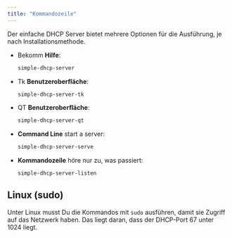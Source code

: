 ```yaml
---
title: "Kommandozeile"
---
```


Der einfache DHCP Server bietet mehrere Optionen für die Ausführung, je nach
Installationsmethode.

* Bekomm **Hilfe**:

    ```sh
    simple-dhcp-server
    ```

* Tk **Benutzeroberfläche**:

    ```sh
    simple-dhcp-server-tk
    ```

* QT **Benutzeroberfläche**:

    ```sh
    simple-dhcp-server-qt
    ```

* **Command Line** start a server:

    ```sh
    simple-dhcp-server-serve
    ```

* **Kommandozeile** höre nur zu, was passiert:

    ```sh
    simple-dhcp-server-listen
    ```

## Linux (sudo)

Unter Linux musst Du die Kommandos mit `sudo` ausführen, damit sie Zugriff auf
das Netzwerk haben. Das liegt daran, dass der DHCP-Port 67 unter 1024 liegt.
